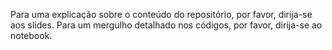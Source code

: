 Para uma explicação sobre o conteúdo do repositório, por favor, dirija-se aos slides.
Para um mergulho detalhado nos códigos, por favor, dirija-se ao notebook.
